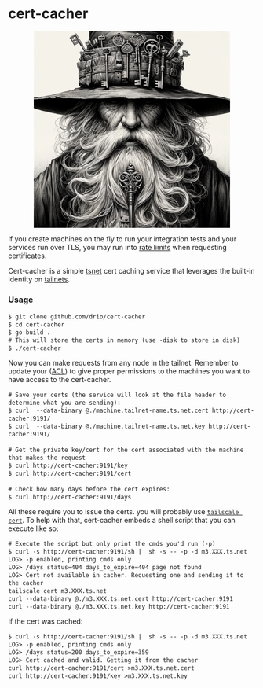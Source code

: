# cert-cacher

<p align="center">
  <img align="center" src="magic.webp" width="400px" alt="The cert cacher magician"/>
</p>

If you create machines on the fly to run your integration tests and your services run over TLS, you
may run into [rate limits](https://github.com/tailscale/tailscale/issues/10395#issuecomment-1934383393) 
when requesting certificates. 

Cert-cacher is a simple [tsnet](https://tailscale.com/kb/1244/tsnet) cert caching service that leverages the built-in identity on [tailnets](https://tailscale.com/glossary/tailnet).

### Usage

```
$ git clone github.com/drio/cert-cacher
$ cd cert-cacher
$ go build .
# This will store the certs in memory (use -disk to store in disk)
$ ./cert-cacher
```

Now you can make requests from any node in the tailnet. Remember to update your ([ACL](https://tailscale.com/kb/1018/acls))
to give proper permissions to the machines you want to have access to the cert-cacher.

```
# Save your certs (the service will look at the file header to determine what you are sending):
$ curl  --data-binary @./machine.tailnet-name.ts.net.cert http://cert-cacher:9191/
$ curl  --data-binary @./machine.tailnet-name.ts.net.key http://cert-cacher:9191/

# Get the private key/cert for the cert associated with the machine that makes the request
$ curl http://cert-cacher:9191/key
$ curl http://cert-cacher:9191/cert

# Check how many days before the cert expires:
$ curl http://cert-cacher:9191/days
```

All these require you to issue the certs. 
you will probably use [`tailscale cert`](https://tailscale.com/kb/1153/enabling-https).
To help with that, cert-cacher embeds a shell script that you can execute like so:

```
# Execute the script but only print the cmds you'd run (-p)
$ curl -s http://cert-cacher:9191/sh |  sh -s -- -p -d m3.XXX.ts.net
LOG> -p enabled, printing cmds only
LOG> /days status=404 days_to_expire=404 page not found
LOG> Cert not available in cacher. Requesting one and sending it to the cacher
tailscale cert m3.XXX.ts.net
curl --data-binary @./m3.XXX.ts.net.cert http://cert-cacher:9191
curl --data-binary @./m3.XXX.ts.net.key http://cert-cacher:9191
```

If the cert was cached:

```
$ curl -s http://cert-cacher:9191/sh |  sh -s -- -p -d m3.XXX.ts.net
LOG> -p enabled, printing cmds only
LOG> /days status=200 days_to_expire=359
LOG> Cert cached and valid. Getting it from the cacher
curl http://cert-cacher:9191/cert >m3.XXX.ts.net.cert
curl http://cert-cacher:9191/key >m3.XXX.ts.net.key
```
